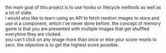 the main goal of this project is to use hooks or lifecycle methods as well as a lot of state. <br>
i would also like to learn using an API to fetch random images to store and use in a component, which i've never done before. 
the concept of memory game is that you are presented with multiple images that get shuffled everytime they are clicked. <br>
you can't click on any image more than once or else your score resets to zero. the objective is to get the highest score possible. 
